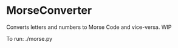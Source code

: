# MorseConverter
Converts letters and numbers to Morse Code and vice-versa. WIP

To run: ./morse.py
